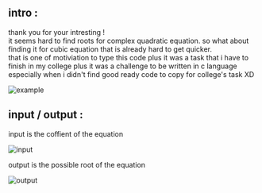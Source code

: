 ## intro :
thank you for your intresting !</br>
it seems hard to find roots for complex quadratic equation. so what about finding it for cubic equation that is already hard to get quicker. </br>
that is one of motiviation to type this code plus it was a task that i have to finish in my college plus it was a challenge to be written in c language</br>
especially when i didn't find good ready code to copy for college's task XD</br>

![example](https://user-images.githubusercontent.com/91970695/177988370-0ff0bffa-61c8-42ce-accb-2a07ef97e1fd.png)


## input / output :
input is the coffient of the equation

![input](https://user-images.githubusercontent.com/91970695/177987726-9bba4186-c725-4d17-a2fc-d34ee2c090de.PNG)

output is the possible root of the equation

![output](https://user-images.githubusercontent.com/91970695/177987906-a7890668-a0aa-4f3e-b485-aba51ddedfa0.png)


